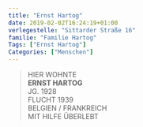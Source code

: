 ```yaml
---
title: "Ernst Hartog"
date: 2019-02-02T16:24:19+01:00
verlegestelle: "Sittarder Straße 16"
familie: "Familie Hartog"
Tags: ["Ernst Hartog"]
Categories: ["Menschen"]
---
```


> HIER WOHNTE <br />
> **ERNST HARTOG** <br />
> JG. 1928 <br />
> FLUCHT 1939 <br />
> BELGIEN / FRANKREICH <br />
> MIT HILFE ÜBERLEBT <br />